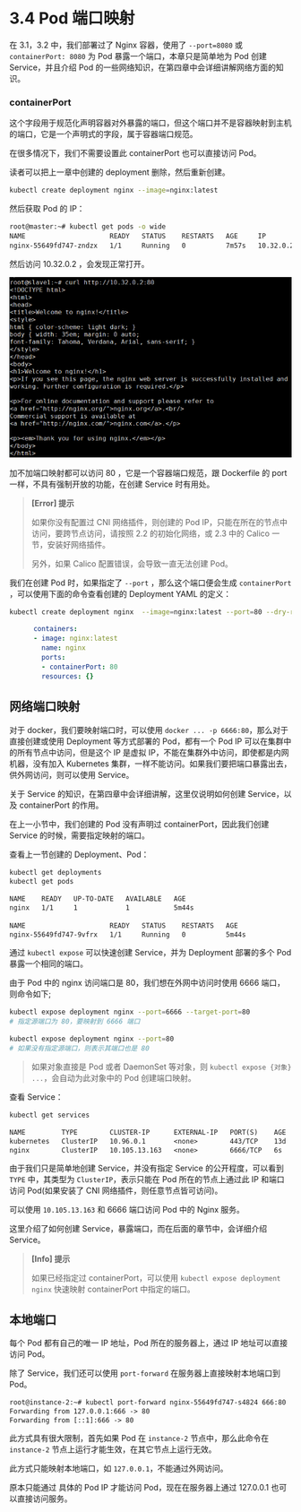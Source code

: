 # 3.4 Pod 端口映射

在 3.1，3.2 中，我们部署过了 Nginx 容器，使用了 `--port=8080` 或 `containerPort: 8080` 为 Pod 暴露一个端口，本章只是简单地为 Pod 创建 Service，并且介绍 Pod 的一些网络知识，在第四章中会详细讲解网络方面的知识。



### containerPort

这个字段用于规范化声明容器对外暴露的端口，但这个端口并不是容器映射到主机的端口，它是一个声明式的字段，属于容器端口规范。

在很多情况下，我们不需要设置此 containerPort 也可以直接访问 Pod。

读者可以把上一章中创建的 deployment 删除，然后重新创建。

```bash
kubectl create deployment nginx --image=nginx:latest 
```

然后获取 Pod 的 IP：

```bash
root@master:~# kubectl get pods -o wide
NAME                     READY   STATUS    RESTARTS   AGE     IP          NODE     NOMINATED NODE   READINESS GATES
nginx-55649fd747-zndzx   1/1     Running   0          7m57s   10.32.0.2   slave1   <none>           <none>
```

然后访问 10.32.0.2 ，会发现正常打开。

![curlpod](images/curlpod.jpg)



加不加端口映射都可以访问 80 ，它是一个容器端口规范，跟 Dockerfile 的 port 一样，不具有强制开放的功能，在创建 Service 时有用处。

> **[Error] 提示**
>
> 如果你没有配置过 CNI 网络插件，则创建的 Pod IP，只能在所在的节点中访问，要跨节点访问，请按照 2.2 的初始化网络，或 2.3 中的 Calico 一节，安装好网络插件。
>
> 另外，如果 Calico 配置错误，会导致一直无法创建 Pod。



我们在创建 Pod 时，如果指定了 `--port` ，那么这个端口便会生成 `containerPort` ，可以使用下面的命令查看创建的 Deployment YAML 的定义：

```bash
kubectl create deployment nginx  --image=nginx:latest --port=80 --dry-run=client -o yaml
```

```yaml
      containers:
      - image: nginx:latest
        name: nginx
        ports:
        - containerPort: 80
        resources: {}
```





## 网络端口映射

对于 docker，我们要映射端口时，可以使用 `docker ... -p 6666:80`，那么对于 直接创建或使用 Deployment 等方式部署的 Pod，都有一个 Pod IP 可以在集群中的所有节点中访问，但是这个 IP 是虚拟 IP，不能在集群外中访问，即使都是内网机器，没有加入 Kubernetes 集群，一样不能访问。如果我们要把端口暴露出去，供外网访问，则可以使用 Service。

关于 Service 的知识，在第四章中会详细讲解，这里仅说明如何创建 Service，以及 containerPort 的作用。



在上一小节中，我们创建的 Pod 没有声明过 containerPort，因此我们创建 Service 的时候，需要指定映射的端口。



查看上一节创建的 Deployment、Pod：

```bash
kubectl get deployments
kubectl get pods
```

```
NAME    READY   UP-TO-DATE   AVAILABLE   AGE
nginx   1/1     1            1           5m44s

NAME                     READY   STATUS    RESTARTS   AGE
nginx-55649fd747-9vfrx   1/1     Running   0          5m44s
```



通过 `kubectl expose` 可以快速创建 Service，并为 Deployment 部署的多个 Pod 暴露一个相同的端口。

由于 Pod 中的 nginx 访问端口是 80，我们想在外网中访问时使用 6666 端口，则命令如下;

```bash
kubectl expose deployment nginx --port=6666 --target-port=80
# 指定源端口为 80，要映射到 6666 端口
```

```bash
kubectl expose deployment nginx --port=80
# 如果没有指定源端口，则表示其端口也是 80
```

> 如果对象直接是 Pod 或者 DaemonSet 等对象，则 `kubectl expose {对象} ...`，会自动为此对象中的 Pod 创建端口映射。



查看 Service：

```bash
kubectl get services
```

```
NAME         TYPE        CLUSTER-IP      EXTERNAL-IP   PORT(S)    AGE
kubernetes   ClusterIP   10.96.0.1       <none>        443/TCP    13d
nginx        ClusterIP   10.105.13.163   <none>        6666/TCP   6s
```

由于我们只是简单地创建 Service，并没有指定 Service 的公开程度，可以看到 `TYPE` 中，其类型为 `ClusterIP`，表示只能在 Pod 所在的节点上通过此 IP 和端口访问 Pod(如果安装了 CNI 网络插件，则任意节点皆可访问)。

可以使用 `10.105.13.163` 和 6666 端口访问 Pod 中的 Nginx 服务。

这里介绍了如何创建 Service，暴露端口，而在后面的章节中，会详细介绍 Service。

> **[Info] 提示**
>
> 如果已经指定过 containerPort，可以使用 `kubectl expose deployment nginx` 快速映射 containerPort 中指定的端口。



## 本地端口

每个 Pod 都有自己的唯一 IP 地址，Pod 所在的服务器上，通过 IP 地址可以直接访问 Pod。

除了 Service，我们还可以使用 `port-forward` 在服务器上直接映射本地端口到 Pod。

```
root@instance-2:~# kubectl port-forward nginx-55649fd747-s4824 666:80
Forwarding from 127.0.0.1:666 -> 80
Forwarding from [::1]:666 -> 80
```

此方式具有很大限制，首先如果 Pod 在 `instance-2` 节点中，那么此命令在 `instance-2` 节点上运行才能生效，在其它节点上运行无效。

此方式只能映射本地端口，如 `127.0.0.1`，不能通过外网访问。

原本只能通过 具体的 Pod IP 才能访问 Pod，现在在服务器上通过 127.0.0.1 也可以直接访问服务。
